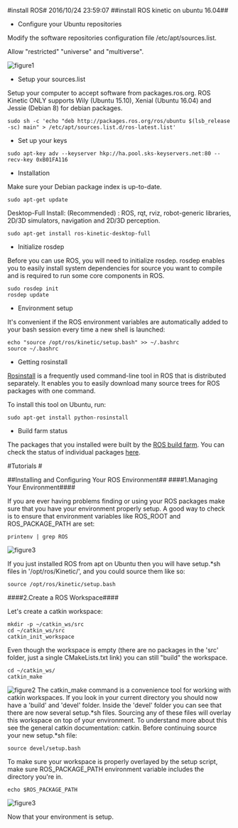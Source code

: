 #install ROS#
2016/10/24 23:59:07 
##install ROS kinetic on ubuntu 16.04##
 - Configure your Ubuntu repositories

Modify the software repositories configuration file /etc/apt/sources.list.

Allow "restricted" "universe" and "multiverse".

![figure1](http://i.imgur.com/EWqR6ih.png)

- Setup your sources.list

Setup your computer to accept software from packages.ros.org. ROS Kinetic ONLY supports Wily (Ubuntu 15.10), Xenial (Ubuntu 16.04) and Jessie (Debian 8) for debian packages.

`sudo sh -c 'echo "deb http://packages.ros.org/ros/ubuntu $(lsb_release -sc) main" > /etc/apt/sources.list.d/ros-latest.list'`

 - Set up your keys

`sudo apt-key adv --keyserver hkp://ha.pool.sks-keyservers.net:80 --recv-key 0xB01FA116`

 - Installation

Make sure your Debian package index is up-to-date.

`sudo apt-get update`

Desktop-Full Install: (Recommended) : ROS, rqt, rviz, robot-generic libraries, 2D/3D simulators, navigation and 2D/3D perception.

`sudo apt-get install ros-kinetic-desktop-full`

 - Initialize rosdep

Before you can use ROS, you will need to initialize rosdep. rosdep enables you to easily install system dependencies for source you want to compile and is required to run some core components in ROS.
    
    sudo rosdep init
    rosdep update

 - Environment setup

It's convenient if the ROS environment variables are automatically added to your bash session every time a new shell is launched:

	echo "source /opt/ros/kinetic/setup.bash" >> ~/.bashrc
	source ~/.bashrc

 - Getting rosinstall

[Rosinstall](http://wiki.ros.org/rosinstall) is a frequently used command-line tool in ROS that is distributed separately. It enables you to easily download many source trees for ROS packages with one command.

To install this tool on Ubuntu, run:

`sudo apt-get install python-rosinstall`

 - Build farm status

The packages that you installed were built by the [ROS build farm](http://build.ros.org/). You can check the status of individual packages [here](http://repositories.ros.org/status_page/ros_kinetic_default.html).

#Tutorials #

##Installing and Configuring Your ROS Environment##
####1.Managing Your Environment####

If you are ever having problems finding or using your ROS packages make sure that you have your environment properly setup. A good way to check is to ensure that environment variables like ROS_ROOT and ROS_PACKAGE_PATH are set:

`printenv | grep ROS`

![figure3](http://i.imgur.com/VvixaNk.png)

If you just installed ROS from apt on Ubuntu then you will have setup.*sh files in '/opt/ros/Kinetic/', and you could source them like so:

`source /opt/ros/kinetic/setup.bash`

####2.Create a ROS Workspace####

Let's create a catkin workspace:

	mkdir -p ~/catkin_ws/src
	cd ~/catkin_ws/src
	catkin_init_workspace
Even though the workspace is empty (there are no packages in the 'src' folder, just a single CMakeLists.txt link) you can still "build" the workspace.

	cd ~/catkin_ws/
	catkin_make
![figure2](http://i.imgur.com/J20ZNwR.png)
The catkin_make command is a convenience tool for working with catkin workspaces. If you look in your current directory you should now have a 'build' and 'devel' folder. Inside the 'devel' folder you can see that there are now several setup.*sh files. Sourcing any of these files will overlay this workspace on top of your environment. To understand more about this see the general catkin documentation: catkin. Before continuing source your new setup.*sh file:

`source devel/setup.bash`

To make sure your workspace is properly overlayed by the setup script, make sure ROS_PACKAGE_PATH environment variable includes the directory you're in.

`echo $ROS_PACKAGE_PATH`

![figure3](http://i.imgur.com/VvixaNk.png)

Now that your environment is setup.
